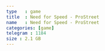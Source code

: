 ```yaml
---
type   : game
title  : Need for Speed - ProStreet
name   : Need for Speed - ProStreet
categories: [game]
telegram : 1184
size : 2.1 GB
---
```



